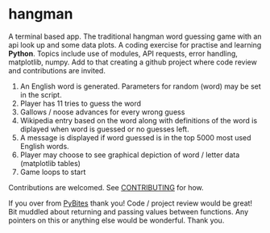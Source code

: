 # hangman

A terminal based app. The traditional hangman word guessing game with an api look up and some data plots. A coding exercise for practise and learning **Python**. Topics include use of modules, API requests, error handling, matplotlib, numpy. Add to that creating a github project where code review and contributions are invited. 

1. An English word is generated. Parameters for random (word) may be set in the script.
2. Player has 11 tries to guess the word
3. Gallows / noose advances for every wrong guess
4. Wikipedia entry based on the word along with definitions of the word is diplayed when word is guessed or no guesses left.
5. A message is displayed if word guessed is in the top 5000 most used English words.
6. Player may choose to see graphical depiction of word / letter data (matplotlib tables)
7. Game loops to start

Contributions are welcomed. See [CONTRIBUTING](https://github.com/alxtrnr/hangman/blob/master/CONTRIBUTING.md) for how.

If you over from [PyBites](pybites.slack.com) thank you! Code / project review would be great! Bit muddled about returning and passing values between functions. Any pointers on this or anything else would be wonderful. Thank you.  
